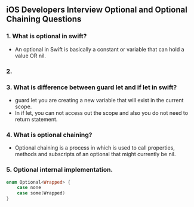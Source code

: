 ## iOS Developers Interview Optional and Optional Chaining Questions

### 1. What is optional in swift?
  - An optional in Swift is basically a constant or variable that can hold a value OR nil.

### 2. 

### 3. What is difference between guard let and if let in swift?
  - guard let you are creating a new variable that will exist in the current scope.
  - In if let, you can not access out the scope and also you do not need to return statement.
    
### 4. What is optional chaining?
  - Optional chaining is a process in which is used to call properties, methods and subscripts of an optional that might currently be nil.
    
### 5. Optional internal implementation.

```swift
enum Optional<Wrapped> {
    case none
    case some(Wrapped)
}
```
